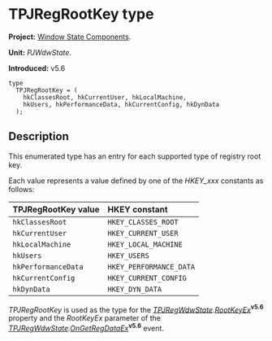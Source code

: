 <a href='Hidden comment: 
$Rev$
$Date$
'></a>

# TPJRegRootKey type #

**Project:** [Window State Components](WindowStateComponents.md).

**Unit:** _PJWdwState_.

**Introduced:** v5.6

```
type
  TPJRegRootKey = (
    hkClassesRoot, hkCurrentUser, hkLocalMachine,
    hkUsers, hkPerformanceData, hkCurrentConfig, hkDynData
  );
```

## Description ##

This enumerated type has an entry for each supported type of registry root key.

Each value represents a value defined by one of the _HKEY\_xxx_ constants as follows:

| **TPJRegRootKey value** | **HKEY constant** |
|:------------------------|:------------------|
| `hkClassesRoot` | `HKEY_CLASSES_ROOT` |
| `hkCurrentUser` | `HKEY_CURRENT_USER` |
| `hkLocalMachine` | `HKEY_LOCAL_MACHINE` |
| `hkUsers` | `HKEY_USERS` |
| `hkPerformanceData` | `HKEY_PERFORMANCE_DATA` |
| `hkCurrentConfig` | `HKEY_CURRENT_CONFIG` |
| `hkDynData` | `HKEY_DYN_DATA` |

_TPJRegRootKey_ is used as the type for the _[TPJRegWdwState](TPJRegWdwState.md).[RootKeyEx](TPJRegWdwStateRootKeyEx.md)_**<sup>v5.6</sup>** property and the _RootKeyEx_ parameter of the _[TPJRegWdwState](TPJRegWdwState.md).[OnGetRegDataEx](TPJRegWdwStateOnGetRegDataEx.md)_**<sup>v5.6</sup>** event.